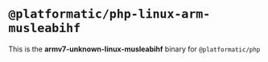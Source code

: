 # `@platformatic/php-linux-arm-musleabihf`

This is the **armv7-unknown-linux-musleabihf** binary for `@platformatic/php`
